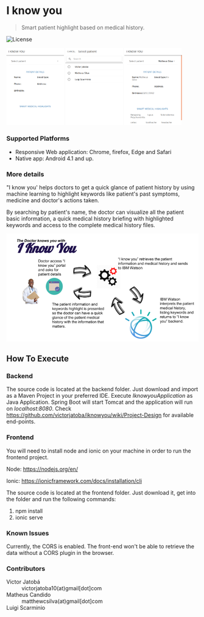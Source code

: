 # I know you
> Smart patient highlight based on medical history.

![License](http://img.shields.io/:license-mit-blue.svg?style=flat-square)

<img src="https://github.com/victorjatoba/iknowyou/blob/master/docs/screenshots/page01.png?raw=true" width="30%" height="30%">   <img src="https://github.com/victorjatoba/iknowyou/blob/master/docs/screenshots/page02.png?raw=true" width="30%" height="30%">   <img src="https://github.com/victorjatoba/iknowyou/blob/master/docs/screenshots/page03.png?raw=true" width="30%" height="30%">

### Supported Platforms
- Responsive Web application: Chrome, firefox, Edge and Safari
- Native app: Android 4.1 and up.

### More details

"I know you' helps doctors to get a quick glance of patient history by using machine learning to highlight keywords like patient's past symptoms, medicine and doctor's actions taken.

By searching by patient's name, the doctor can visualize all the patient basic information, a quick medical history briefing with highlighted keywords and access to the complete medical history files.

![](https://raw.githubusercontent.com/victorjatoba/iknowyou/master/docs/i_know_you.png)

## How To Execute

### Backend

The source code is located at the backend folder. Just download and import as a Maven Project in your preferred IDE.
Execute *IknowyouApplication* as Java Application. Spring Boot will start Tomcat and the application will run on *localhost:8080*.
Check https://github.com/victorjatoba/iknowyou/wiki/Project-Design for available end-points.

### Frontend

You will need to install node and ionic on your machine in order to run the frontend project.

Node: https://nodejs.org/en/

Ionic: https://ionicframework.com/docs/installation/cli

The source code is located at the frontend folder. Just download it, get into the folder and run the following commands:

1. npm install
2. ionic serve

### Known Issues

Currently, the CORS is enabled. The front-end won't be able to retrieve the data without a CORS plugin in the browser.

### Contributors
<dl>
  <dt>Victor Jatobá</dt>
  <dd>victorjatoba10(at)gmail[dot]com</dd>  
  
  <dt>Matheus Candido</dt>
  <dd>matthewcsilva(at)gmail[dot]com</dd>
  
  <dt>Luigi Scarminio</dt>
</dl>
